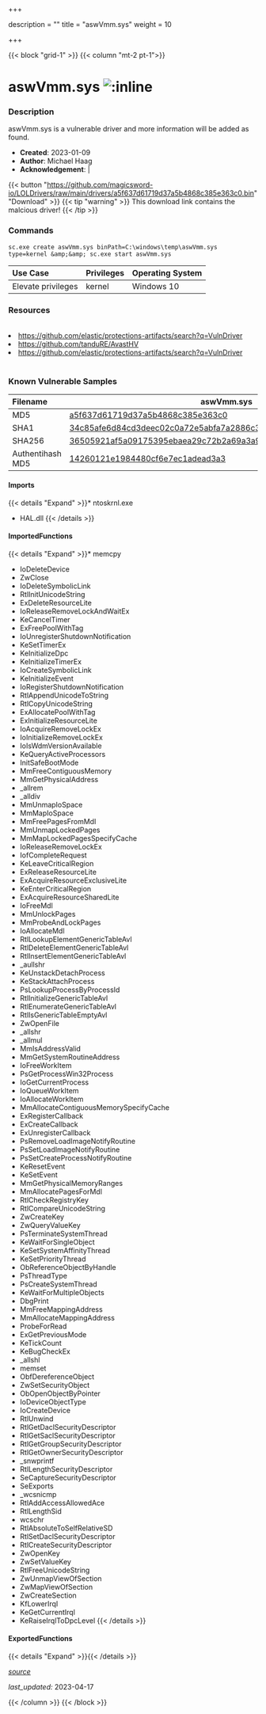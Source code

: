 +++

description = ""
title = "aswVmm.sys"
weight = 10

+++


{{< block "grid-1" >}}
{{< column "mt-2 pt-1">}}


# aswVmm.sys ![:inline](/images/twitter_verified.png) 


### Description

aswVmm.sys is a vulnerable driver and more information will be added as found.

- **Created**: 2023-01-09
- **Author**: Michael Haag
- **Acknowledgement**:  | [](https://twitter.com/)

{{< button "https://github.com/magicsword-io/LOLDrivers/raw/main/drivers/a5f637d61719d37a5b4868c385e363c0.bin" "Download" >}}
{{< tip "warning" >}}
This download link contains the malcious driver!
{{< /tip >}}

### Commands

```
sc.exe create aswVmm.sys binPath=C:\windows\temp\aswVmm.sys type=kernel &amp;&amp; sc.exe start aswVmm.sys
```

| Use Case | Privileges | Operating System | 
|:---- | ---- | ---- |
| Elevate privileges | kernel | Windows 10 |

### Resources
<br>
<li><a href=" https://github.com/elastic/protections-artifacts/search?q=VulnDriver"> https://github.com/elastic/protections-artifacts/search?q=VulnDriver</a></li>
<li><a href="https://github.com/tanduRE/AvastHV">https://github.com/tanduRE/AvastHV</a></li>
<li><a href="https://github.com/elastic/protections-artifacts/search?q=VulnDriver">https://github.com/elastic/protections-artifacts/search?q=VulnDriver</a></li>
<br>

### Known Vulnerable Samples

| Filename | aswVmm.sys |
|:---- | ---- | 
| MD5 | <a href="https://www.virustotal.com/gui/file/a5f637d61719d37a5b4868c385e363c0">a5f637d61719d37a5b4868c385e363c0</a> |
| SHA1 | <a href="https://www.virustotal.com/gui/file/34c85afe6d84cd3deec02c0a72e5abfa7a2886c3">34c85afe6d84cd3deec02c0a72e5abfa7a2886c3</a> |
| SHA256 | <a href="https://www.virustotal.com/gui/file/36505921af5a09175395ebaea29c72b2a69a3a9204384a767a5be8a721f31b10">36505921af5a09175395ebaea29c72b2a69a3a9204384a767a5be8a721f31b10</a> |
| Authentihash MD5 | <a href="https://www.virustotal.com/gui/search/authentihash%253A14260121e1984480cf6e7ec1adead3a3">14260121e1984480cf6e7ec1adead3a3</a> || Authentihash SHA1 | <a href="https://www.virustotal.com/gui/search/authentihash%253Abce48d80831090b849b7f0d2f9dffd36ec44d894">bce48d80831090b849b7f0d2f9dffd36ec44d894</a> || Authentihash SHA256 | <a href="https://www.virustotal.com/gui/search/authentihash%253Aa2b0b2e9e458016b22ebbf47411008f0a87efd9103b125870ce37246ab5bdff0">a2b0b2e9e458016b22ebbf47411008f0a87efd9103b125870ce37246ab5bdff0</a> || Signature | AVAST Software, VeriSign Class 3 Code Signing 2010 CA, VeriSign   || Company | AVAST Software || Description | avast! VM Monitor || Product | avast! Antivirus || OriginalFilename | aswVmm.sys |
#### Imports
{{< details "Expand" >}}* ntoskrnl.exe
* HAL.dll
{{< /details >}}
#### ImportedFunctions
{{< details "Expand" >}}* memcpy
* IoDeleteDevice
* ZwClose
* IoDeleteSymbolicLink
* RtlInitUnicodeString
* ExDeleteResourceLite
* IoReleaseRemoveLockAndWaitEx
* KeCancelTimer
* ExFreePoolWithTag
* IoUnregisterShutdownNotification
* KeSetTimerEx
* KeInitializeDpc
* KeInitializeTimerEx
* IoCreateSymbolicLink
* KeInitializeEvent
* IoRegisterShutdownNotification
* RtlAppendUnicodeToString
* RtlCopyUnicodeString
* ExAllocatePoolWithTag
* ExInitializeResourceLite
* IoAcquireRemoveLockEx
* IoInitializeRemoveLockEx
* IoIsWdmVersionAvailable
* KeQueryActiveProcessors
* InitSafeBootMode
* MmFreeContiguousMemory
* MmGetPhysicalAddress
* _allrem
* _alldiv
* MmUnmapIoSpace
* MmMapIoSpace
* MmFreePagesFromMdl
* MmUnmapLockedPages
* MmMapLockedPagesSpecifyCache
* IoReleaseRemoveLockEx
* IofCompleteRequest
* KeLeaveCriticalRegion
* ExReleaseResourceLite
* ExAcquireResourceExclusiveLite
* KeEnterCriticalRegion
* ExAcquireResourceSharedLite
* IoFreeMdl
* MmUnlockPages
* MmProbeAndLockPages
* IoAllocateMdl
* RtlLookupElementGenericTableAvl
* RtlDeleteElementGenericTableAvl
* RtlInsertElementGenericTableAvl
* _aullshr
* KeUnstackDetachProcess
* KeStackAttachProcess
* PsLookupProcessByProcessId
* RtlInitializeGenericTableAvl
* RtlEnumerateGenericTableAvl
* RtlIsGenericTableEmptyAvl
* ZwOpenFile
* _allshr
* _allmul
* MmIsAddressValid
* MmGetSystemRoutineAddress
* IoFreeWorkItem
* PsGetProcessWin32Process
* IoGetCurrentProcess
* IoQueueWorkItem
* IoAllocateWorkItem
* MmAllocateContiguousMemorySpecifyCache
* ExRegisterCallback
* ExCreateCallback
* ExUnregisterCallback
* PsRemoveLoadImageNotifyRoutine
* PsSetLoadImageNotifyRoutine
* PsSetCreateProcessNotifyRoutine
* KeResetEvent
* KeSetEvent
* MmGetPhysicalMemoryRanges
* MmAllocatePagesForMdl
* RtlCheckRegistryKey
* RtlCompareUnicodeString
* ZwCreateKey
* ZwQueryValueKey
* PsTerminateSystemThread
* KeWaitForSingleObject
* KeSetSystemAffinityThread
* KeSetPriorityThread
* ObReferenceObjectByHandle
* PsThreadType
* PsCreateSystemThread
* KeWaitForMultipleObjects
* DbgPrint
* MmFreeMappingAddress
* MmAllocateMappingAddress
* ProbeForRead
* ExGetPreviousMode
* KeTickCount
* KeBugCheckEx
* _allshl
* memset
* ObfDereferenceObject
* ZwSetSecurityObject
* ObOpenObjectByPointer
* IoDeviceObjectType
* IoCreateDevice
* RtlUnwind
* RtlGetDaclSecurityDescriptor
* RtlGetSaclSecurityDescriptor
* RtlGetGroupSecurityDescriptor
* RtlGetOwnerSecurityDescriptor
* _snwprintf
* RtlLengthSecurityDescriptor
* SeCaptureSecurityDescriptor
* SeExports
* _wcsnicmp
* RtlAddAccessAllowedAce
* RtlLengthSid
* wcschr
* RtlAbsoluteToSelfRelativeSD
* RtlSetDaclSecurityDescriptor
* RtlCreateSecurityDescriptor
* ZwOpenKey
* ZwSetValueKey
* RtlFreeUnicodeString
* ZwUnmapViewOfSection
* ZwMapViewOfSection
* ZwCreateSection
* KfLowerIrql
* KeGetCurrentIrql
* KeRaiseIrqlToDpcLevel
{{< /details >}}
#### ExportedFunctions
{{< details "Expand" >}}{{< /details >}}



[*source*](https://github.com/magicsword-io/LOLDrivers/tree/main/yaml/aswvmm.yaml)

*last_updated:* 2023-04-17








{{< /column >}}
{{< /block >}}
